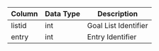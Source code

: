 | Column | Data Type | Description          |
| ------ | --------- | -------------------- |
| listid | int       | Goal List Identifier |
| entry  | int       | Entry Identifier     |